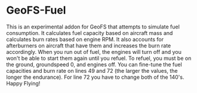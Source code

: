 # GeoFS-Fuel
This is an experimental addon for GeoFS that attempts to simulate fuel consumption. It calculates fuel capacity based on aircraft mass and calculates burn rates based on engine RPM. It also accounts for afterburners on aircraft that have them and increases the burn rate accordingly. When you run out of fuel, the engines will turn off and you won't be able to start them again until you refuel. To refuel, you must be on the ground, groundspeed 0, and engines off. You can fine-tune the fuel capacities and burn rate on lines 49 and 72 (the larger the values, the longer the endurance). For line 72 you have to change both of the 140's. Happy Flying!
